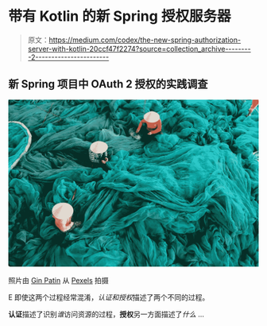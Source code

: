 # 带有 Kotlin 的新 Spring 授权服务器

> 原文：<https://medium.com/codex/the-new-spring-authorization-server-with-kotlin-20ccf47f2274?source=collection_archive---------2----------------------->

## 新 Spring 项目中 OAuth 2 授权的实践调查

![](img/19b10daa2f6096e87e92c8d113f9063c.png)

照片由 [Gin Patin](https://www.pexels.com/de-de/@gin-patin-1357542?utm_content=attributionCopyText&utm_medium=referral&utm_source=pexels) 从 [Pexels](https://www.pexels.com/de-de/foto/drei-personen-sitzen-auf-grunem-grossem-netz-2692556/?utm_content=attributionCopyText&utm_medium=referral&utm_source=pexels) 拍摄

E 即使这两个过程经常混淆，*认证和授权*描述了两个不同的过程。

**认证**描述了识别*谁*访问资源的过程，**授权**另一方面描述了*什么* …